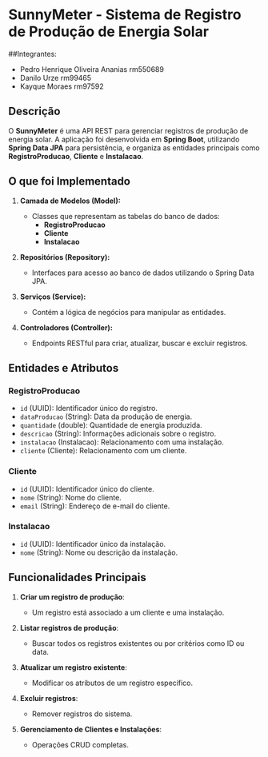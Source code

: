 # SunnyMeter - Sistema de Registro de Produção de Energia Solar

##Integrantes:
- Pedro Henrique Oliveira Ananias rm550689
- Danilo Urze rm99465
- Kayque Moraes rm97592

## Descrição

O **SunnyMeter** é uma API REST para gerenciar registros de produção de energia solar. A aplicação foi desenvolvida em **Spring Boot**, utilizando **Spring Data JPA** para persistência, e organiza as entidades principais como **RegistroProducao**, **Cliente** e **Instalacao**.

## O que foi Implementado

1. **Camada de Modelos (Model):**
   - Classes que representam as tabelas do banco de dados:
     - **RegistroProducao**
     - **Cliente**
     - **Instalacao**

2. **Repositórios (Repository):**
   - Interfaces para acesso ao banco de dados utilizando o Spring Data JPA.

3. **Serviços (Service):**
   - Contém a lógica de negócios para manipular as entidades.

4. **Controladores (Controller):**
   - Endpoints RESTful para criar, atualizar, buscar e excluir registros.

## Entidades e Atributos

### RegistroProducao

- `id` (UUID): Identificador único do registro.
- `dataProducao` (String): Data da produção de energia.
- `quantidade` (double): Quantidade de energia produzida.
- `descricao` (String): Informações adicionais sobre o registro.
- `instalacao` (Instalacao): Relacionamento com uma instalação.
- `cliente` (Cliente): Relacionamento com um cliente.

### Cliente

- `id` (UUID): Identificador único do cliente.
- `nome` (String): Nome do cliente.
- `email` (String): Endereço de e-mail do cliente.

### Instalacao

- `id` (UUID): Identificador único da instalação.
- `nome` (String): Nome ou descrição da instalação.

## Funcionalidades Principais

1. **Criar um registro de produção**:
   - Um registro está associado a um cliente e uma instalação.

2. **Listar registros de produção**:
   - Buscar todos os registros existentes ou por critérios como ID ou data.

3. **Atualizar um registro existente**:
   - Modificar os atributos de um registro específico.

4. **Excluir registros**:
   - Remover registros do sistema.

5. **Gerenciamento de Clientes e Instalações**:
   - Operações CRUD completas.
